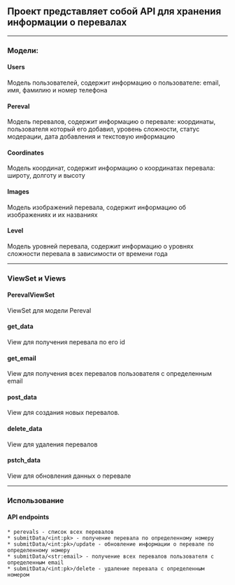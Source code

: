 ## Проект представляет собой API для хранения информации о перевалах

---
### Модели:

#### Users
Модель пользователей, содержит информацию о пользователе: email, имя, фамилию и номер телефона

#### Pereval
Модель перевалов, содержит информацию о перевале: координаты, пользователя который его добавил, уровень сложности, статус модерации, дата добавления и текстовую информацию

#### Coordinates
Модель координат, содержит информацию о координатах перевала: широту, долготу и высоту

#### Images
Модель изображений перевала, содержит информацию об изображениях и их названиях

#### Level
Модель уровней перевала, содержит информацию о уровнях сложности перевала в зависимости от времени года

---
### ViewSet и Views
#### PerevalViewSet
ViewSet для модели Pereval

#### get_data
View для получения перевала по его id

#### get_email
View для получения всех перевалов пользователя с определенным email

#### post_data
View для создания новых перевалов.

#### delete_data
View для удаления перевалов

#### pstch_data
View для обновления данных о перевале

---

### Использование
#### API endpoints
    * perevals - список всех перевалов
    * submitData/<int:pk> - получение перевала по определенному номеру
    * submitData/<int:pk>/update - обновление информации о перевале по определенному номеру
    * submitData/<str:email> - получение всех перевалов пользователя с определенным email
    * submitData/<int:pk>/delete - удаление перевала с определенным номером
